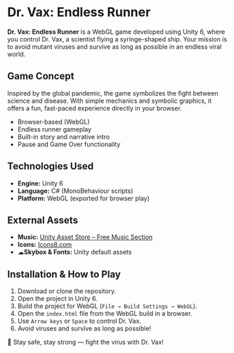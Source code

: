 # Dr. Vax: Endless Runner

**Dr. Vax: Endless Runner** is a WebGL game developed using Unity 6, where you control Dr. Vax, a scientist flying a syringe-shaped ship. Your mission is to avoid mutant viruses and survive as long as possible in an endless viral world.

## Game Concept

Inspired by the global pandemic, the game symbolizes the fight between science and disease. With simple mechanics and symbolic graphics, it offers a fun, fast-paced experience directly in your browser.

- Browser-based (WebGL)
- Endless runner gameplay
- Built-in story and narrative intro
- Pause and Game Over functionality

## Technologies Used

- **Engine:** Unity 6
- **Language:** C# (MonoBehaviour scripts)
- **Platform:** WebGL (exported for browser play)

## External Assets

- **Music:** [Unity Asset Store – Free Music Section](https://assetstore.unity.com)
- **Icons:** [Icons8.com](https://icons8.com)
- ☁**Skybox & Fonts:** Unity default assets

## Installation & How to Play

1. Download or clone the repository.
2. Open the project in Unity 6.
3. Build the project for WebGL (`File → Build Settings → WebGL`).
4. Open the `index.html` file from the WebGL build in a browser.
5. Use `Arrow keys` or `Space` to control Dr. Vax.
6. Avoid viruses and survive as long as possible!



🧠 Stay safe, stay strong — fight the virus with Dr. Vax!

